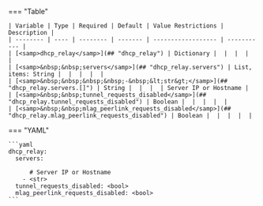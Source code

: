 <!--
  ~ Copyright (c) 2023 Arista Networks, Inc.
  ~ Use of this source code is governed by the Apache License 2.0
  ~ that can be found in the LICENSE file.
  -->
=== "Table"

    | Variable | Type | Required | Default | Value Restrictions | Description |
    | -------- | ---- | -------- | ------- | ------------------ | ----------- |
    | [<samp>dhcp_relay</samp>](## "dhcp_relay") | Dictionary |  |  |  |  |
    | [<samp>&nbsp;&nbsp;servers</samp>](## "dhcp_relay.servers") | List, items: String |  |  |  |  |
    | [<samp>&nbsp;&nbsp;&nbsp;&nbsp;-&nbsp;&lt;str&gt;</samp>](## "dhcp_relay.servers.[]") | String |  |  |  | Server IP or Hostname |
    | [<samp>&nbsp;&nbsp;tunnel_requests_disabled</samp>](## "dhcp_relay.tunnel_requests_disabled") | Boolean |  |  |  |  |
    | [<samp>&nbsp;&nbsp;mlag_peerlink_requests_disabled</samp>](## "dhcp_relay.mlag_peerlink_requests_disabled") | Boolean |  |  |  |  |

=== "YAML"

    ```yaml
    dhcp_relay:
      servers:

          # Server IP or Hostname
        - <str>
      tunnel_requests_disabled: <bool>
      mlag_peerlink_requests_disabled: <bool>
    ```
